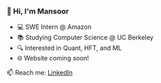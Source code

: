 ### 👋 Hi, I'm Mansoor
- 💻 SWE Intern @ Amazon
- 📚 Studying Computer Science @ UC Berkeley
- 🔍 Interested in Quant, HFT, and ML
- 🌐 Website coming soon!

📫 Reach me: [LinkedIn](linkedin.com/in/mansoormamnoon)
